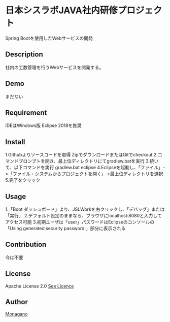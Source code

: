 日本シスラボJAVA社内研修プロジェクト
====

Spring Bootを使用したWebサービスの開発

## Description
社内の工数管理を行うWebサービスを開発する。
## Demo
まだない
## Requirement
IDEはWindows版 Eclipse 2018を推奨
## Install
1.Githubよりソースコードを取得
ZipでダウンロードまたはGitでcheckout
2.コマンドプロンプトを開き、最上位ディレクトリにてgradlew.batを実行
3.続いて、以下コマンドを実行
gradlew.bat eclipse
4.Eclipseを起動し、「ファイル」->「ファイル・システムからプロジェクトを開く」->最上位ディレクトリを選択
5.完了をクリック
## Usage
1.「Boot ダッシュボード」より、JSLWorkを右クリックし、「デバッグ」または「実行」
2.デフォルト設定のままなら、ブラウザにlocalhost:8080と入力してアクセス可能
3.初期ユーザは「user」パスワードはEclipseのコンソールの「Using generated security password:」部分に表示される
## Contribution
今は不要
## License
Apache License 2.0
[See Licence](https://github.com/Monagano/JSLWork/blob/master/LICENSE)

## Author
[Monagano](https://github.com/Monagano)
